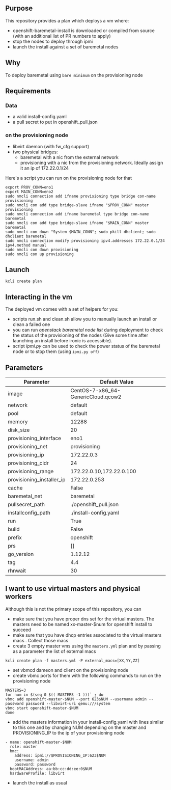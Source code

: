 ## Purpose

This repository provides a plan which deploys a vm where:
- openshift-baremetal-install is downloaded or compiled from source (with an additional list of PR numbers to apply)
- stop the nodes to deploy through ipmi
- launch the install against a set of baremetal nodes

## Why

To deploy baremetal using `bare minimum` on the provisioning node

## Requirements

### Data

- a valid install-config.yaml 
- a pull secret to put in openshift_pull.json

### on the provisioning node

- libvirt daemon (with fw_cfg support)
- two physical bridges:
    - baremetal with a nic from the external network
    - provisioning with a nic from the provisioning network. Ideally assign it an ip of 172.22.0.1/24

Here's a script you can run on the provisioning node for that

```
export PROV_CONN=eno1
export MAIN_CONN=eno2
sudo nmcli connection add ifname provisioning type bridge con-name provisioning
sudo nmcli con add type bridge-slave ifname "$PROV_CONN" master provisioning
sudo nmcli connection add ifname baremetal type bridge con-name baremetal
sudo nmcli con add type bridge-slave ifname "$MAIN_CONN" master baremetal
sudo nmcli con down "System $MAIN_CONN"; sudo pkill dhclient; sudo dhclient baremetal
sudo nmcli connection modify provisioning ipv4.addresses 172.22.0.1/24 ipv4.method manual
sudo nmcli con down provisioning
sudo nmcli con up provisioning
```

## Launch

```
kcli create plan
```

## Interacting in the vm

The deployed vm comes with a set of helpers for you:
- scripts run.sh and clean.sh allow you to manually launch an install or clean a failed one
- you can run *openstack baremetal node list* during deployment to check the status of the provisioning of the nodes (Give some time after launching an install before ironic is accessible).
- script *ipmi.py* can be used to check the power status of the baremetal node or to stop them (using `ipmi.py off`)

## Parameters

|Parameter                 |Default Value                      |
|--------------------------|-----------------------------------|
|image                     |CentOS-7-x86_64-GenericCloud.qcow2 |
|network                   |default                            |
|pool                      |default                            |
|memory                    | 12288                             |
|disk_size                 | 20                                |
|provisioning_interface    |eno1                               |
|provisioning_net          |provisioning                       |
|provisioning_ip           |172.22.0.3                         |
|provisioning_cidr         |24                                 |
|provisioning_range        | 172.22.0.10,172.22.0.100          |
|provisioning_installer_ip |172.22.0.253                       |
|cache                     |False                              |
|baremetal_net             |baremetal                          |
|pullsecret_path           | ./openshift_pull.json             |
|installconfig_path        | ./install-config.yaml             |
|run                       |True                               |
|build                     |False                              |
|prefix                    |openshift                          |
|prs                       |[]                                 |
|go_version                |1.12.12                            |
|tag                       |4.4                                |
|rhnwait                   |30                                 |

## I want to use virtual masters and physical workers

Although this is not the primary scope of this repository, you can

- make sure that you have proper dns set for the virtual masters. The masters need to be named xx-master-$num for openshift install to succeed
- make sure that you have dhcp entries associated to the virtual masters macs . Collect those macs
- create 3 empty master vms using the `masters.yml` plan and by passing as a parameter the list of external macs
 
 `kcli create plan -f masters.yml -P external_macs=[XX,YY,ZZ]`
- set vbmcd dameon and client on the provisioning node
- create vbmc ports for them with the following commands to run on the provisioning node
```
MASTERS=3
for num in $(seq 0 $(( MASTERS -1 )))` ; do
vbmc add openshift-master-$NUM --port 623$NUM --username admin --password password --libvirt-uri qemu:///system
vbmc start openshift-master-$NUM
done
```

- add the masters information in your install-config.yaml with lines similar to this one and by changing NUM depending on the master and PROVISIONING_IP to the ip of your provisioning node

```
- name: openshift-master-$NUM
  role: master
  bmc:
    address: ipmi://$PROVISIONING_IP:623$NUM
    username: admin
    password: password
  bootMACAddress: aa:bb:cc:dd:ee:0$NUM
  hardwareProfile: libvirt
```

- launch the install as usual
